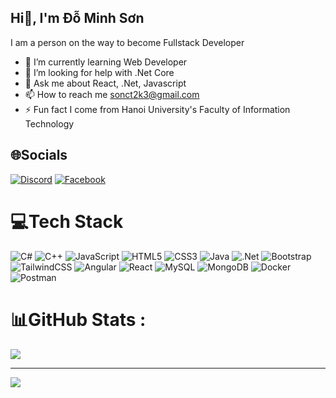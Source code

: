 ## Hi👋, I'm Đỗ Minh Sơn

I am a person on the way to become Fullstack Developer

- 🌱 I’m currently learning Web Developer
- 🤔 I’m looking for help with .Net Core
- 💬 Ask me about React, .Net, Javascript
- 📫 How to reach me sonct2k3@gmail.com
- ⚡  Fun fact I come from Hanoi University's Faculty of Information Technology

## 🌐Socials
[![Discord](https://img.shields.io/badge/Discord-%237289DA.svg?logo=discord&logoColor=white)](htttps://discord.gg/674237251340861450) [![Facebook](https://img.shields.io/badge/Facebook-%231877F2.svg?logo=Facebook&logoColor=white)](https://www.facebook.com/oson.201917) 

# 💻Tech Stack
![C#](https://img.shields.io/badge/c%23-%23239120.svg?style=for-the-badge&logo=c-sharp&logoColor=white) ![C++](https://img.shields.io/badge/c++-%2300599C.svg?style=for-the-badge&logo=c%2B%2B&logoColor=white) ![JavaScript](https://img.shields.io/badge/javascript-%23323330.svg?style=for-the-badge&logo=javascript&logoColor=%23F7DF1E) ![HTML5](https://img.shields.io/badge/html5-%23E34F26.svg?style=for-the-badge&logo=html5&logoColor=white) ![CSS3](https://img.shields.io/badge/css3-%231572B6.svg?style=for-the-badge&logo=css3&logoColor=white) ![Java](https://img.shields.io/badge/java-%23ED8B00.svg?style=for-the-badge&logo=java&logoColor=white) ![.Net](https://img.shields.io/badge/.NET-5C2D91?style=for-the-badge&logo=.net&logoColor=white) ![Bootstrap](https://img.shields.io/badge/bootstrap-%23563D7C.svg?style=for-the-badge&logo=bootstrap&logoColor=white) ![TailwindCSS](https://img.shields.io/badge/tailwindcss-%2338B2AC.svg?style=for-the-badge&logo=tailwind-css&logoColor=white) ![Angular](https://img.shields.io/badge/angular-%23DD0031.svg?style=for-the-badge&logo=angular&logoColor=white) ![React](https://img.shields.io/badge/react-%2320232a.svg?style=for-the-badge&logo=react&logoColor=%2361DAFB) ![MySQL](https://img.shields.io/badge/mysql-%2300f.svg?style=for-the-badge&logo=mysql&logoColor=white) ![MongoDB](https://img.shields.io/badge/MongoDB-%234ea94b.svg?style=for-the-badge&logo=mongodb&logoColor=white) ![Docker](https://img.shields.io/badge/docker-%230db7ed.svg?style=for-the-badge&logo=docker&logoColor=white) ![Postman](https://img.shields.io/badge/Postman-FF6C37?style=for-the-badge&logo=postman&logoColor=white)
# 📊GitHub Stats :
![](https://github-readme-stats.vercel.app/api/top-langs/?username=Son2k5&theme=radical&hide_border=false&include_all_commits=false&count_private=false&layout=compact)

---
[![](https://visitcount.itsvg.in/api?id=Son2k5&icon=0&color=0)](https://visitcount.itsvg.in)
